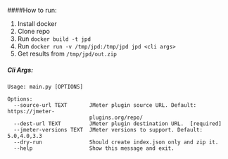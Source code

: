 ####How to run:

1. Install docker
2. Clone repo
3. Run `docker build -t jpd`
4. Run `docker run -v /tmp/jpd:/tmp/jpd jpd <cli args>`
5. Get results from `/tmp/jpd/out.zip`

##### Cli Args:
```
Usage: main.py [OPTIONS]

Options:
  --source-url TEXT       JMeter plugin source URL. Default: https://jmeter-
                          plugins.org/repo/
  --dest-url TEXT         JMeter plugin destination URL.  [required]
  --jmeter-versions TEXT  JMeter versions to support. Default: 5.0,4.0,3.3
  --dry-run               Should create index.json only and zip it.
  --help                  Show this message and exit.
```